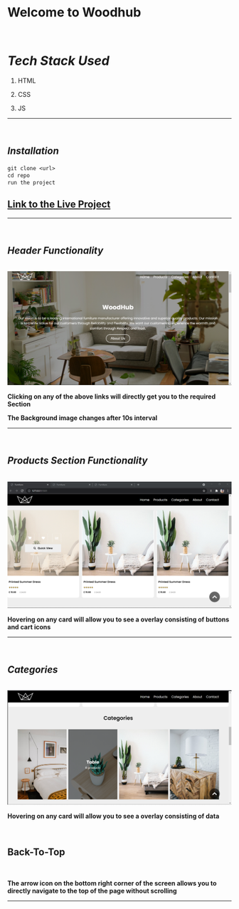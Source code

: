 # Welcome to Woodhub

</br>

# _Tech Stack Used_

1.  HTML
2.  CSS

3.  JS

---

</br>

## _Installation_

```
git clone <url>
cd repo
run the project
```

## [Link to the Live Project](https://jonav01.github.io/WebOCode-Furniture/)

---

</br>

## _Header Functionality_

</br>

<img src="assets\screenshots\ss1.PNG" alt="img-1">

**Clicking on any of the above links will directly get you to the required Section**

**The Background image changes after 10s interval**

---

</br>

## _Products Section Functionality_

</br>

<img src="assets\screenshots\ss2.png" alt="img-2">

**Hovering on any card will allow you to see a overlay consisting of buttons and cart icons**

---

</br>

## _Categories_

</br>

<img src="assets\screenshots\ss3.png" alt="img-3">

**Hovering on any card will allow you to see a overlay consisting of data**

</br>

## Back-To-Top

</br>

**The arrow icon on the bottom right corner of the screen allows you to directly navigate to the top of the page without scrolling**

---
